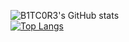 <!--
**B1TC0R3/B1TC0R3** is a ✨ _special_ ✨ repository because its `README.md` (this file) appears on your GitHub profile.

Here are some ideas to get you started:

- 🔭 I’m currently working on ...
- 🌱 I’m currently learning ...
- 👯 I’m looking to collaborate on ...
- 🤔 I’m looking for help with ...
- 💬 Ask me about ...
- 📫 How to reach me: ...
- 😄 Pronouns: ...
- ⚡ Fun fact: ...
-->
![B1TC0R3's GitHub stats](https://github-readme-stats.vercel.app/api?username=b1tc0r3&show_icons=true&theme=merko)\
[![Top Langs](https://github-readme-stats.vercel.app/api/top-langs/?username=b1tc0r3&layout=compact)](https://github.com/anuraghazra/github-readme-stats)
